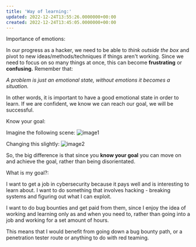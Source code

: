```yaml
---
title: 'Way of learning:'
updated: 2022-12-24T13:55:26.0000000+00:00
created: 2022-12-24T13:45:05.0000000+00:00
---
```


Importance of emotions:

In our progress as a hacker, we need to be able to *think outside the box* and pivot to new ideas/methods/techniques if things aren't working. Since we need to focus on so many things at once, this can become **frustrating** or **confusing.** Remember that:

*A problem is just an emotional state, without emotions it becomes a situation.*

In other words, it is important to have a good emotional state in order to learn. If we are confident, we know we can reach our goal, we will be successful.

Know your goal:

Imagine the following scene:
![image1](../../../../_resources/image1-90.png)

Changing this slightly:
![image2](../../../../_resources/image2-71.png)

So, the big difference is that since you **know your goal** you can move on and achieve the goal, rather than being disorientated.

What is my goal?:

I want to get a job in cybersecurity because it pays well and is interesting to learn about. I want to do something that involves hacking - breaking systems and figuring out what I can exploit.

I want to do bug bounties and get paid from them, since I enjoy the idea of working and learning only as and when you need to, rather than going into a job and working for a set amount of hours.

This means that I would benefit from going down a bug bounty path, or a penetration tester route or anything to do with red teaming.
